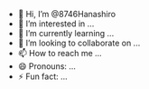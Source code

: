 - 👋 Hi, I’m @8746Hanashiro
- 👀 I’m interested in ...
- 🌱 I’m currently learning ...
- 💞️ I’m looking to collaborate on ...
- 📫 How to reach me ...
- 😄 Pronouns: ...
- ⚡ Fun fact: ...

<!---
8746Hanashiro/8746Hanashiro is a ✨ special ✨ repository because its `README.md` (this file) appears on your GitHub profile.
You can click the Preview link to take a look at your changes.
--->
